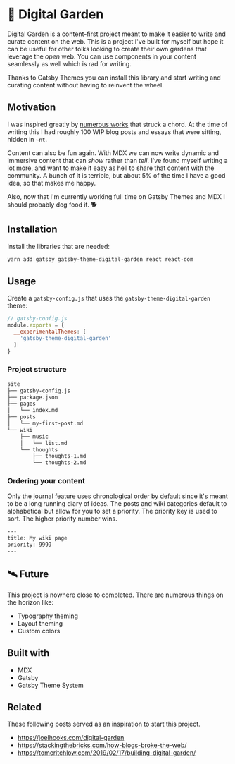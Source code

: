 # 🌻 Digital Garden

Digital Garden is a content-first project meant to make it easier to
write and curate content on the web. This is a project I've built for
myself but hope it can be useful for other folks looking to create
their own gardens that leverage the _open_ web. You can use components
in your content seamlessly as well which is rad for writing.

Thanks to Gatsby Themes you can install this library and start writing
and curating content without having to reinvent the wheel.

## Motivation

I was inspired greatly by [numerous works](#related) that struck a chord.
At the time of writing this I had roughly 100 WIP blog posts and essays
that were sitting, hidden in `~nt`.

Content can also be fun again. With MDX we can now write dynamic and
immersive content that can _show_ rather than _tell_. I've found myself
writing a lot more, and want to make it easy as hell to share that content
with the community. A bunch of it is terrible, but about 5% of the time
I have a good idea, so that makes me happy.

Also, now that I'm currently working full time on Gatsby Themes and MDX
I should probably dog food it. 🐕

## Installation

Install the libraries that are needed:

```sh
yarn add gatsby gatsby-theme-digital-garden react react-dom
```

## Usage

Create a `gatsby-config.js` that uses the `gatsby-theme-digital-garden`
theme:

```js
// gatsby-config.js
module.exports = {
  __experimentalThemes: [
    'gatsby-theme-digital-garden'
  ]
}
```

### Project structure

```txt
site
├── gatsby-config.js
├── package.json
├── pages
│   └── index.md
├── posts
│   └── my-first-post.md
└── wiki
    ├── music
    │   └── list.md
    └── thoughts
        ├── thoughts-1.md
        └── thoughts-2.md
```

### Ordering your content

Only the journal feature uses chronological order by default since it's meant
to be a long running diary of ideas. The posts and wiki categories default
to alphabetical but allow for you to set a priority. The priority key is used
to sort. The higher priority number wins.

```txt
---
title: My wiki page
priority: 9999
---
```

## 🛰 Future

This project is nowhere close to completed. There are numerous
things on the horizon like:

- Typography theming
- Layout theming
- Custom colors

## Built with

- MDX
- Gatsby
- Gatsby Theme System

## Related

These following posts served as an inspiration to start this project.

- https://joelhooks.com/digital-garden
- https://stackingthebricks.com/how-blogs-broke-the-web/
- https://tomcritchlow.com/2019/02/17/building-digital-garden/
